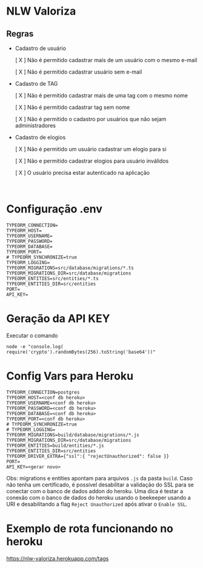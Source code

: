 # NLW Valoriza

## Regras

- Cadastro de usuário

  [ X ] Não é permitido cadastrar mais de um usuário com o mesmo e-mail

  [ X ] Não é permitido cadastrar usuário sem e-mail


- Cadastro de TAG

  [ X ] Não é permitido cadastrar mais de uma tag com o mesmo nome

  [ X ] Não é permitido cadastrar tag sem nome

  [ X ] Não é permitido o cadastro por usuários que não sejam administradores

- Cadastro de elogios

  [ X ] Não é permitido um usuário cadastrar um elogio para si

  [ X ] Não e permitido cadastrar elogios para usuário inválidos

  [ X ] O usuário precisa estar autenticado na aplicação

<br>

# Configuração .env
```
TYPEORM_CONNECTION=
TYPEORM_HOST=
TYPEORM_USERNAME=
TYPEORM_PASSWORD=
TYPEORM_DATABASE=
TYPEORM_PORT=
# TYPEORM_SYNCHRONIZE=true
TYPEORM_LOGGING=
TYPEORM_MIGRATIONS=src/database/migrations/*.ts
TYPEORM_MIGRATIONS_DIR=src/database/migrations
TYPEORM_ENTITIES=src/entities/*.ts
TYPEORM_ENTITIES_DIR=src/entities
PORT=
API_KEY=
```

# Geração da API KEY
Executar o comando
```
node -e "console.log( require('crypto').randomBytes(256).toString('base64'))"
```

# Config Vars para Heroku
```
TYPEORM_CONNECTION=postgres
TYPEORM_HOST=<conf db heroku>
TYPEORM_USERNAME=<conf db heroku>
TYPEORM_PASSWORD=<conf db heroku>
TYPEORM_DATABASE=<conf db heroku>
TYPEORM_PORT=<conf db heroku>
# TYPEORM_SYNCHRONIZE=true
# TYPEORM_LOGGING=
TYPEORM_MIGRATIONS=build/database/migrations/*.js
TYPEORM_MIGRATIONS_DIR=src/database/migrations
TYPEORM_ENTITIES=build/entities/*.js
TYPEORM_ENTITIES_DIR=src/entities
TYPEORM_DRIVER_EXTRA={"ssl":{ "rejectUnauthorized": false }}
PORT=
API_KEY=<gerar novo>
```

Obs: migrations e entities apontam para arquivos `.js` da pasta `build`. Caso não tenha um certificado, é possível desabilitar a validação do SSL para se conectar com o banco de dados addon do heroku. Uma dica é testar a conexão com o banco de dados do heroku usando o beekeeper usando a URI e desabilitando a flag `Reject Unauthorized` após ativar o `Enable SSL`.

# Exemplo de rota funcionando no heroku
https://nlw-valoriza.herokuapp.com/tags